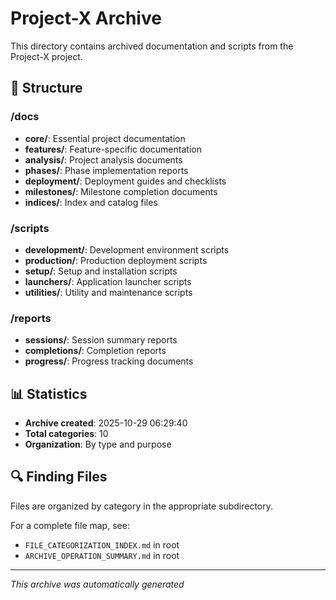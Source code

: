 # Project-X Archive

This directory contains archived documentation and scripts from the Project-X project.

## 📁 Structure

### /docs
- **core/**: Essential project documentation
- **features/**: Feature-specific documentation
- **analysis/**: Project analysis documents
- **phases/**: Phase implementation reports
- **deployment/**: Deployment guides and checklists
- **milestones/**: Milestone completion documents
- **indices/**: Index and catalog files

### /scripts
- **development/**: Development environment scripts
- **production/**: Production deployment scripts
- **setup/**: Setup and installation scripts
- **launchers/**: Application launcher scripts
- **utilities/**: Utility and maintenance scripts

### /reports
- **sessions/**: Session summary reports
- **completions/**: Completion reports
- **progress/**: Progress tracking documents

## 📊 Statistics

- **Archive created**: 2025-10-29 06:29:40
- **Total categories**: 10
- **Organization**: By type and purpose

## 🔍 Finding Files

Files are organized by category in the appropriate subdirectory.

For a complete file map, see:
- `FILE_CATEGORIZATION_INDEX.md` in root
- `ARCHIVE_OPERATION_SUMMARY.md` in root

---

*This archive was automatically generated*

